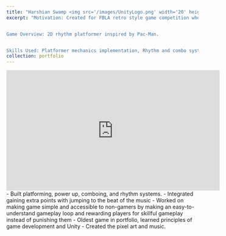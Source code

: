 ```yaml
---
title: "Harshian Swamp <img src='/images/UnityLogo.png' width='20' height='20'/>"
excerpt: "Motivation: Created for FBLA retro style game competition where it reached the national level and placed in the top ten out of over 100 competitiors. 


Game Overview: 2D rhythm platformer inspired by Pac-Man.


Skills Used: Platformer mechanics implementation, Rhythm and combo system integration, Pixel art and music creation, Player-centric gameplay.<iframe width="560" height="315" src="https://www.youtube.com/embed/z35y6zQ5_aI?autoplay=1&loop=1&playlist=z35y6zQ5_aI" frameborder="0" allowfullscreen></iframe>"
collection: portfolio
---
```

<iframe width="560" height="315" src="https://www.youtube.com/embed/z35y6zQ5_aI?autoplay=1&loop=1&playlist=z35y6zQ5_aI" frameborder="0" allowfullscreen></iframe>
- Built platforming, power up, comboing, and rhythm systems. 
- Integrated gaining extra points with jumping to the beat of the music
- Worked on making game simple and accessible to non-gamers by making an easy-to-understand gameplay loop and rewarding players for skillful gameplay instead of punishing them
- Oldest game in portfolio, learned principles of game development and Unity
- Created the pixel art and music.

